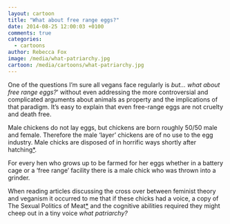```yaml
---
layout: cartoon
title: "What about free range eggs?"
date: 2014-08-25 12:00:03 +0100
comments: true
categories: 
  - cartoons
author: Rebecca Fox
image: /media/what-patriarchy.jpg
cartoon: /media/cartoons/what-patriarchy.jpg
---
```

One of the questions I’m sure all vegans face regularly is *but… what about free range eggs?*' without even addressing the more controversial and complicated arguments about animals as property and the implications of that paradigm. It’s easy to explain that even free-range eggs are not cruelty and death free.<!--more-->

Male chickens do not lay eggs, but chickens are born roughly 50/50 male and female. Therefore the male ‘layer’ chickens are of no use to the egg industry. Male chicks are disposed of in horrific ways shortly after hatching[*](http://en.wikipedia.org/wiki/Chick_culling "details of the methods used for chick culling are available on Wikipedia ").

For every hen who grows up to be farmed for her eggs whether in a battery cage or a ‘free range’ facility there is a male chick who was thrown into a grinder.

When reading articles discussing the cross over between feminist theory and veganism it occurred to me that if these chicks had a voice, a copy of The Sexual Politics of Meat[*](http://www.caroljadams.com/spom.html "Carol J Adams’  The Sexual Politics of Meat is one of the most insightful books on this intersection and well worth a read") and the cognitive abilities required they might cheep out in a tiny voice *what patriarchy?*

